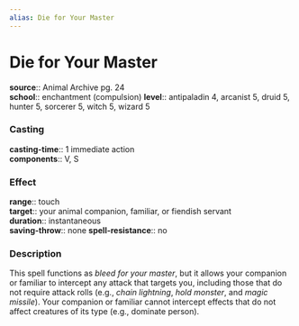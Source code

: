```yaml
---
alias: Die for Your Master
---
```


# Die for Your Master 

**source**:: Animal Archive pg. 24  
**school**:: enchantment (compulsion)
**level**:: antipaladin 4, arcanist 5, druid 5, hunter 5, sorcerer 5, witch 5, wizard 5

### Casting 

**casting-time**:: 1 immediate action  
**components**:: V, S

### Effect 

**range**:: touch  
**target**:: your animal companion, familiar, or fiendish servant  
**duration**:: instantaneous  
**saving-throw**:: none
**spell-resistance**:: no

### Description 

This spell functions as *bleed for your master*, but it allows your companion or familiar to intercept any attack that targets you, including those that do not require attack rolls (e.g., *chain lightning*, *hold monster*, and *magic missile*). Your companion or familiar cannot intercept effects that do not affect creatures of its type (e.g., dominate person).
